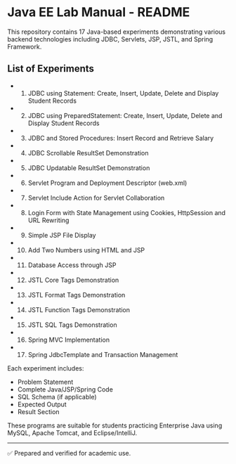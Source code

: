 # Java EE Lab Manual - README

This repository contains 17 Java-based experiments demonstrating various backend technologies including JDBC, Servlets, JSP, JSTL, and Spring Framework.

## List of Experiments

- 1. JDBC using Statement: Create, Insert, Update, Delete and Display Student Records
- 2. JDBC using PreparedStatement: Create, Insert, Update, Delete and Display Student Records
- 3. JDBC and Stored Procedures: Insert Record and Retrieve Salary
- 4. JDBC Scrollable ResultSet Demonstration
- 5. JDBC Updatable ResultSet Demonstration
- 6. Servlet Program and Deployment Descriptor (web.xml)
- 7. Servlet Include Action for Servlet Collaboration
- 8. Login Form with State Management using Cookies, HttpSession and URL Rewriting
- 9. Simple JSP File Display
- 10. Add Two Numbers using HTML and JSP
- 11. Database Access through JSP
- 12. JSTL Core Tags Demonstration
- 13. JSTL Format Tags Demonstration
- 14. JSTL Function Tags Demonstration
- 15. JSTL SQL Tags Demonstration
- 16. Spring MVC Implementation
- 17. Spring JdbcTemplate and Transaction Management

Each experiment includes:
- Problem Statement
- Complete Java/JSP/Spring Code
- SQL Schema (if applicable)
- Expected Output
- Result Section

These programs are suitable for students practicing Enterprise Java using MySQL, Apache Tomcat, and Eclipse/IntelliJ.

---
✅ Prepared and verified for academic use.
